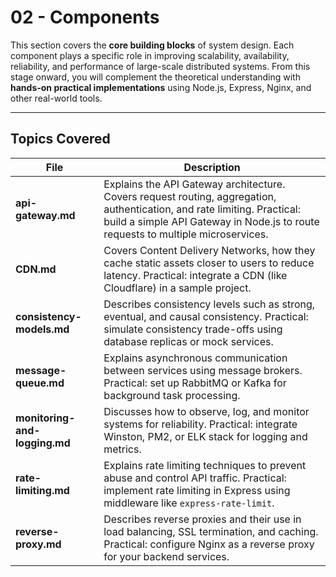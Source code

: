 # 02 - Components

This section covers the **core building blocks** of system design.
Each component plays a specific role in improving scalability, availability, reliability, and performance of large-scale distributed systems.
From this stage onward, you will complement the theoretical understanding with **hands-on practical implementations** using Node.js, Express, Nginx, and other real-world tools.

---

## Topics Covered

| File                          | Description                                                                                                                                                                                                  |
| ----------------------------- | ------------------------------------------------------------------------------------------------------------------------------------------------------------------------------------------------------------ |
| **api-gateway.md**            | Explains the API Gateway architecture. Covers request routing, aggregation, authentication, and rate limiting. Practical: build a simple API Gateway in Node.js to route requests to multiple microservices. |
| **CDN.md**                    | Covers Content Delivery Networks, how they cache static assets closer to users to reduce latency. Practical: integrate a CDN (like Cloudflare) in a sample project.                                          |
| **consistency-models.md**     | Describes consistency levels such as strong, eventual, and causal consistency. Practical: simulate consistency trade-offs using database replicas or mock services.                                          |
| **message-queue.md**          | Explains asynchronous communication between services using message brokers. Practical: set up RabbitMQ or Kafka for background task processing.                                                              |
| **monitoring-and-logging.md** | Discusses how to observe, log, and monitor systems for reliability. Practical: integrate Winston, PM2, or ELK stack for logging and metrics.                                                                 |
| **rate-limiting.md**          | Explains rate limiting techniques to prevent abuse and control API traffic. Practical: implement rate limiting in Express using middleware like `express-rate-limit`.                                        |
| **reverse-proxy.md**          | Describes reverse proxies and their use in load balancing, SSL termination, and caching. Practical: configure Nginx as a reverse proxy for your backend services.                                            |
